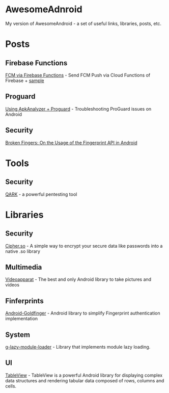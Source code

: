 # AwesomeAdnroid
My version of AwesomeAndroid - a set of useful links, libraries, posts, etc.

# Posts

## Firebase Functions
[FCM via Firebase Functions](http://firebase.apptractor.ru/otpravka-fcm-push-pri-pomoshhi-cloud-functions-v-firebase/) - Send FCM Push via Cloud Functions of Firebase + [sample](https://github.com/firebase/functions-samples/blob/master/fcm-notifications/functions/index.js)

## Proguard
[Using ApkAnalyzer + Proguard](https://medium.com/google-developers/troubleshooting-proguard-issues-on-android-bce9de4f8a74) - Troubleshooting ProGuard issues on Android

## Security
[Broken Fingers: On the Usage of the Fingerprint API in Android](http://www.s3.eurecom.fr/~yanick/publications/2018_ndss_fingerprint.pdf)

# Tools

## Security
[QARK](https://github.com/linkedin/qark) - a powerful pentesting tool


# Libraries

## Security
[Cipher.so](https://github.com/MEiDIK/Cipher.so) - A simple way to encrypt your secure data like passwords into a native .so library

## Multimedia
[Videoapparat](https://github.com/Fotoapparat/Videoapparat) - The best and only Android library to take pictures and videos

## Finferprints
[Android-Goldfinger](https://github.com/infinum/Android-Goldfinger) - Android library to simplify Fingerprint authentication implementation

## System
[g-lazy-module-loader](https://github.com/Instagram/ig-lazy-module-loader) - Library that implements module lazy loading.

## UI
[TableView](https://github.com/evrencoskun/TableView) - TableView is a powerful Android library for displaying complex data structures and rendering tabular data composed of rows, columns and cells.

